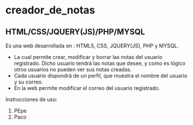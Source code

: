 # creador_de_notas
## HTML/CSS/JQUERY(JS)/PHP/MYSQL
Es una web desarrollada en : HTML5, CSS, JQUERY(JS), PHP y MYSQL. 
* La cual permite crear, modificar y borrar las notas del usuario registrado. Dicho usuario tendrá las notas que desee, y como es lógico otros usuarios no pueden ver sus notas creadas.
* Cada usuario dispondrá de un perfil, que muestra el nombre del usuario y su correo. 
* En la web permite modificar el correo del usuario registrado.

Instrucciones de uso:
1. PEpe
2. Paco

